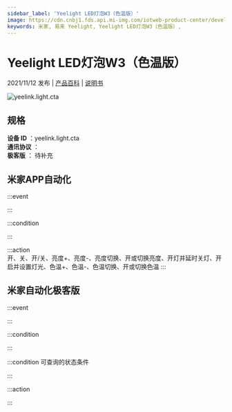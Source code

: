 ```yaml
---
sidebar_label: 'Yeelight LED灯泡W3（色温版）'
image: https://cdn.cnbj1.fds.api.mi-img.com/iotweb-product-center/developer_1603159780423KW0CCRaH.png?GalaxyAccessKeyId=AKVGLQWBOVIRQ3XLEW&Expires=9223372036854775807&Signature=HJWt9r1AQYw0ezdgnVwFZIW+yag=
keywords: 米家, 易来 Yeelight, Yeelight LED灯泡W3（色温版）, 
---
```

# Yeelight LED灯泡W3（色温版）

2021/11/12 发布 | [产品百科](https://home.mi.com/webapp/content/baike/product/index.html?model=yeelink.light.cta/) | [说明书](https://home.mi.com/views/introduction.html?model=yeelink.light.cta&region=cn)

![yeelink.light.cta](https://cdn.cnbj1.fds.api.mi-img.com/iotweb-product-center/developer_1603159780423KW0CCRaH.png?GalaxyAccessKeyId=AKVGLQWBOVIRQ3XLEW&Expires=9223372036854775807&Signature=HJWt9r1AQYw0ezdgnVwFZIW+yag=)

## 规格  
> 
**设备 ID** ：yeelink.light.cta  
**通讯协议** ：  
**极客版**  ： 待补充 


## 米家APP自动化  

:::event  

:::

:::condition  

:::

:::action   
开、关、开/关、亮度+、亮度-、亮度切换、开或切换亮度、开灯并延时关灯、开启并设置灯光、色温+、色温-、色温切换、开或切换色温
:::

## 米家自动化极客版  

:::event  

:::

:::condition  

:::

:::condition 可查询的状态条件  

:::

:::action  

:::

        
